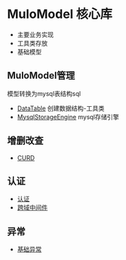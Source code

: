 # MuloModel 核心库

- 主要业务实现
- 工具类存放
- 基础模型

## MuloModel管理
模型转换为mysql表结构sql
- [DataTable](mulo\model\library\DataTable.php) 创建数据结构-工具类
- [MysqlStorageEngine](mulo\model\library\storage_engine\MysqlStorageEngine.php) mysql存储引擎



## 增删改查
- [CURD](library\curd\Curd.php)


## 认证

- [认证](library\auth\lib\JWT.php)
- [跨域中间件](middleware\Cors.php)

## 异常

- [基础异常](exception\MuloException.php)


